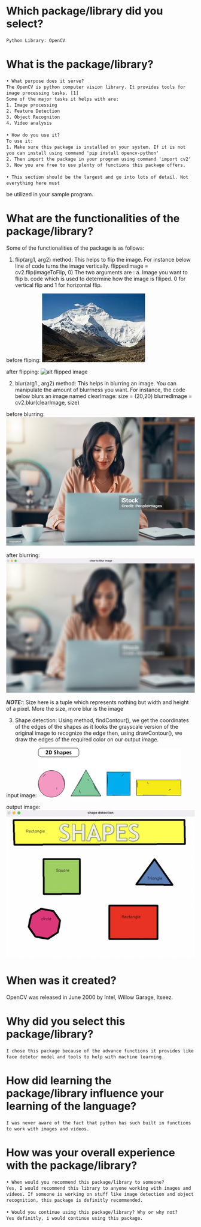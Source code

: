 # Which package/library did you select?
    Python Library: OpenCV 
    
# What is the package/library?
    • What purpose does it serve?
    The OpenCV is python computer vision library. It provides tools for image processing tasks. [1]
    Some of the major tasks it helps with are:
    1. Image processing
    2. Feature Detection 
    3. Object Recogniton
    4. Video analysis

    • How do you use it?
    To use it:
    1. Make sure this package is installed on your system. If it is not you can install using command 'pip install opencv-python'
    2. Then import the package in your program using command 'import cv2'
    3. Now you are free to use plenty of functions this package offers. 

    • This section should be the largest and go into lots of detail. Not everything here must
be utilized in your sample program.
# What are the functionalities of the package/library?

Some of the functionalities of the package is as follows:

1. flip(arg1, arg2) method:
This helps to flip the image. For instance below line of code turns the image vertically.
    flippedImage = cv2.flip(imageToFlip, 0)
The two arguments are : 
a. Image you want to flip
b. code which is used to determine how the image is flliped. 0 for vertical flip and 1 for horizontal flip.

before fliping: 
![alt original image](./images/ImageToFlip.jpeg)

after flipping:
![alt flipped image ]('./images/FlipOutput.png')

2. blur(arg1 , arg2) method:
This helps in blurring an image. You can manipulate the amount of blurrness you want.
For instance, the code below blurs an image named clearImage:
size = (20,20)
blurredImage = cv2.blur(clearImage, size)

before blurring:
![alt org image](./images/ImageToBlur.jpeg)

after blurring:
![alt blurred image](./images/BlurOutput.png)

**_NOTE:_**: Size here is a tuple which represents nothing but width and height of a pixel. More the size, more blur is the image

3. Shape detection:
Using method, findContour(), we get the coordinates of the edges of the shapes as it looks the grayscale version of the original image to recognize the edge
then, using drawContour(), we draw the edges of the required color on our output image.

input image: 
![alt org image](./images/shapes.png)

output image:
![alt  outputImage](./images/ShapesOutput.png)

# When was it created?
OpenCV was released in June 2000 by Intel, Willow Garage, Itseez.

# Why did you select this package/library?
    I chose this package because of the advance functions it provides like face detetor model and tools to help with machine learning. 

# How did learning the package/library influence your learning of the language?
    I was never aware of the fact that python has such built in functions to work with images and videos. 

# How was your overall experience with the package/library?
    • When would you recommend this package/library to someone?
    Yes, I would recommend this library to anyone working with images and videos. If someone is working on stuff like image detection and object recognition, this package is definitly recommended.

    • Would you continue using this package/library? Why or why not?
    Yes definitly, i would continue using this package.